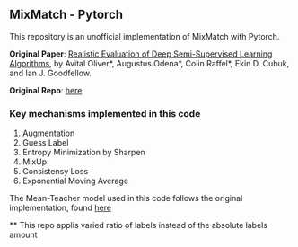 ## MixMatch - Pytorch

This repository is an unofficial implementation of MixMatch with Pytorch.  

**Original Paper**: [Realistic Evaluation of Deep Semi-Supervised Learning Algorithms](https://arxiv.org/abs/1804.09170), by Avital Oliver*, Augustus Odena*, Colin Raffel*, Ekin D. Cubuk, and Ian J. Goodfellow. 

**Original Repo**: [here](https://github.com/brain-research/realistic-ssl-evaluation)

### Key mechanisms implemented in this code
1. Augmentation
2. Guess Label
3. Entropy Minimization by Sharpen
4. MixUp
5. Consistensy Loss
6. Exponential Moving Average

The Mean-Teacher model used in this code follows the original implementation, found [here](https://github.com/CuriousAI/mean-teacher)

** This repo applis varied ratio of labels instead of the absolute labels amount
